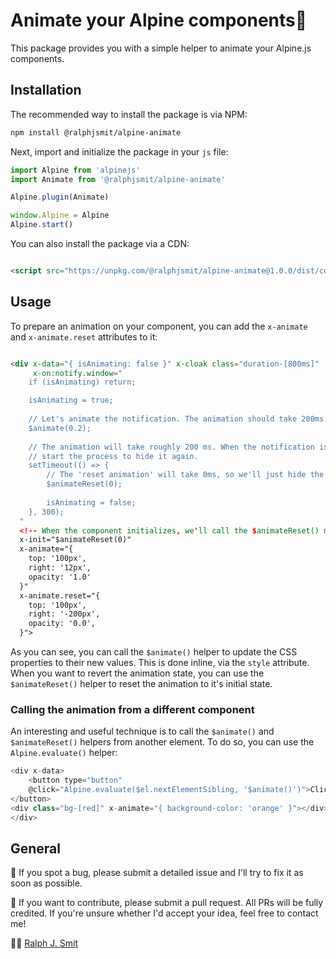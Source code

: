 # Animate your Alpine components🚀

This package provides you with a simple helper to animate your Alpine.js components.

## Installation

The recommended way to install the package is via NPM:

```bash
npm install @ralphjsmit/alpine-animate
```

Next, import and initialize the package in your `js` file:

```js
import Alpine from 'alpinejs'
import Animate from '@ralphjsmit/alpine-animate'

Alpine.plugin(Animate)

window.Alpine = Alpine
Alpine.start()
```

You can also install the package via a CDN:

```html

<script src="https://unpkg.com/@ralphjsmit/alpine-animate@1.0.0/dist/cdn.min.js" defer></script>
```

## Usage

To prepare an animation on your component, you can add the `x-animate` and `x-animate.reset` attributes to it:

```html

<div x-data="{ isAnimating: false }" x-cloak class="duration-[800ms]"
     x-on:notify.window="
    if (isAnimating) return;

    isAnimating = true;
    
    // Let's animate the notification. The animation should take 200ms.
    $animate(0.2);
    
    // The animation will take roughly 200 ms. When the notification is animating, we'll also 
    // start the process to hide it again.
    setTimeout(() => {
        // The 'reset animation' will take 0ms, so we'll just hide the notification immediately.
        $animateReset(0);
                
        isAnimating = false;
    }, 300);
  "
  <!-- When the component initializes, we'll call the $animateReset() magic helper to reset the state. We can use x-cloak to hide the component before this  initialization has happened. -->
  x-init="$animateReset(0)"
  x-animate="{
    top: '100px',
    right: '12px',
    opacity: '1.0'
  }"
  x-animate.reset="{
    top: '100px',
    right: '-200px',
    opacity: '0.0',
  }">
```

As you can see, you can call the `$animate()` helper to update the CSS properties to their new values. This is done inline, via the `style` attribute. When you want to revert the animation state, you can use the `$animateReset()` helper to reset the animation to it's initial state.

### Calling the animation from a different component

An interesting and useful technique is to call the `$animate()` and `$animateReset()` helpers from another element. To do so, you can use the `Alpine.evaluate()` helper:

```js
<div x-data>
    <button type="button"
    @click="Alpine.evaluate($el.nextElementSibling, '$animate()')">Click me!
</button>
<div class="bg-[red]" x-animate="{ background-color: 'orange' }"></div>
</div>
```

## General

🐞 If you spot a bug, please submit a detailed issue and I'll try to fix it as soon as possible.

🙌 If you want to contribute, please submit a pull request. All PRs will be fully credited. If you're unsure whether I'd accept your idea, feel free to contact me!

🙋‍♂️ [Ralph J. Smit](https://ralphjsmit.com)
